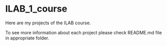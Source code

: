 # ILAB_1_course
Here are my projects of the ILAB course.

To see more information about each project please check README.md file in appropriate folder.
